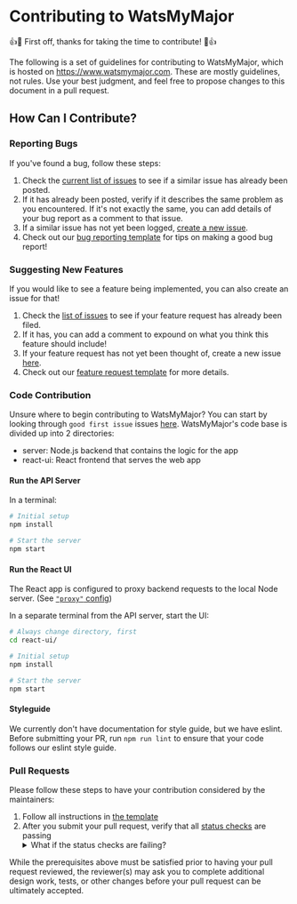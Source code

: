 # Contributing to WatsMyMajor

:+1::tada: First off, thanks for taking the time to contribute! :tada::+1:

The following is a set of guidelines for contributing to WatsMyMajor, which is hosted on https://www.watsmymajor.com. These are mostly guidelines, not rules. Use your best judgment, and feel free to propose changes to this document in a pull request.

## How Can I Contribute?
### Reporting Bugs
If you've found a bug, follow these steps:
1) Check the [current list of issues](https://github.com/theRoughCode/WatsMyMajor/issues) to see if a similar issue has already been posted.
2) If it has already been posted, verify if it describes the same problem as you encountered.  If it's not exactly the same, you can add details of your bug report as a comment to that issue.
3) If a similar issue has not yet been logged, [create a new issue](https://github.com/theRoughCode/WatsMyMajor/issues/new?template=bug_report.md).
4) Check out our [bug reporting template](https://github.com/theRoughCode/WatsMyMajor/blob/master/.github/ISSUE_TEMPLATE/bug_report.md) for tips on making a good bug report!
### Suggesting New Features
If you would like to see a feature being implemented, you can also create an issue for that!
1) Check the [list of issues](https://github.com/theRoughCode/WatsMyMajor/issues?q=is%3Aissue+is%3Aopen+label%3A%22Feature+Request%22) to see if your feature request has already been filed.
2) If it has, you can add a comment to expound on what you think this feature should include!
3) If your feature request has not yet been thought of, create a new issue [here](https://github.com/theRoughCode/WatsMyMajor/issues/new?template=feature_request.md).
4) Check out our [feature request template](https://github.com/theRoughCode/WatsMyMajor/blob/master/.github/ISSUE_TEMPLATE/feature_request.md) for more details.
### Code Contribution
Unsure where to begin contributing to WatsMyMajor? You can start by looking through `good first issue` issues [here](https://github.com/theRoughCode/WatsMyMajor/issues?q=is%3Aopen+is%3Aissue+label%3A%22good+first+issue%22).
WatsMyMajor's code base is divided up into 2 directories:
- server: Node.js backend that contains the logic for the app
- react-ui: React frontend that serves the web app
#### Run the API Server

In a terminal:

```bash
# Initial setup
npm install

# Start the server
npm start
```


#### Run the React UI

The React app is configured to proxy backend requests to the local Node server. (See [`"proxy"` config](react-ui/package.json))

In a separate terminal from the API server, start the UI:

```bash
# Always change directory, first
cd react-ui/

# Initial setup
npm install

# Start the server
npm start
```
#### Styleguide
We currently don't have documentation for style guide, but we have eslint.  Before submitting your PR, run `npm run lint` to ensure that your code follows our eslint style guide.

### Pull Requests
Please follow these steps to have your contribution considered by the maintainers:
1. Follow all instructions in [the template](https://github.com/theRoughCode/WatsMyMajor/blob/master/.github/pull_request_template.md)
3. After you submit your pull request, verify that all [status checks](https://help.github.com/articles/about-status-checks/) are passing <details><summary>What if the status checks are failing?</summary>If a status check is failing, and you believe that the failure is unrelated to your change, please leave a comment on the pull request explaining why you believe the failure is unrelated. A maintainer will re-run the status check for you. If we conclude that the failure was a false positive, then we will open an issue to track that problem.</details>

While the prerequisites above must be satisfied prior to having your pull request reviewed, the reviewer(s) may ask you to complete additional design work, tests, or other changes before your pull request can be ultimately accepted.
